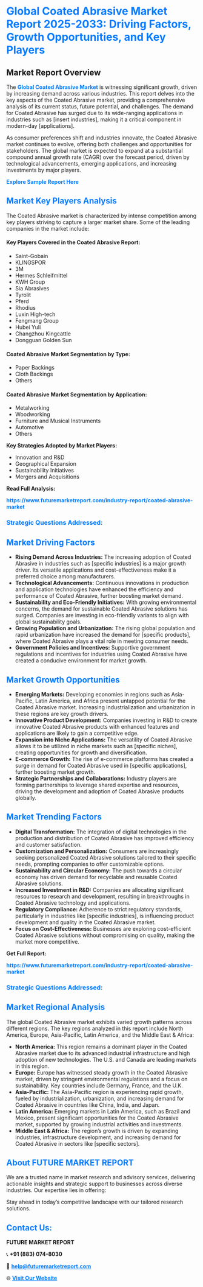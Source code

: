 <h1 style="color: #007BFF;">Global Coated Abrasive Market Report 2025-2033: Driving Factors, Growth Opportunities, and Key Players</h1>

<section id="overview">
<h2>Market Report Overview</h2>
<p>The <a href="https://www.futuremarketreport.com/industry-report/coated-abrasive-market" style="color: #007BFF; text-decoration: none;"><strong>Global Coated Abrasive Market</strong></a> is witnessing significant growth, driven by increasing demand across various industries. This report delves into the key aspects of the Coated Abrasive market, providing a comprehensive analysis of its current status, future potential, and challenges. The demand for Coated Abrasive has surged due to its wide-ranging applications in industries such as [insert industries], making it a critical component in modern-day [applications].</p>
<p>As consumer preferences shift and industries innovate, the Coated Abrasive market continues to evolve, offering both challenges and opportunities for stakeholders. The global market is expected to expand at a substantial compound annual growth rate (CAGR) over the forecast period, driven by technological advancements, emerging applications, and increasing investments by major players.</p>
</section>

<section id="overview">
<p><a href="https://www.futuremarketreport.com/request-sample/reportId=28672" style="color: #007BFF; text-decoration: none;"><strong>Explore Sample Report Here</strong></a></p>
</section>

<section id="key-players">
<h2 style="color: #007BFF;">Market Key Players Analysis</h2>
<p>The Coated Abrasive market is characterized by intense competition among key players striving to capture a larger market share. Some of the leading companies in the market include:</p>
<h4>Key Players Covered in the Coated Abrasive Report:</h4>
<ul><li>Saint-Gobain</li><li>KLINGSPOR</li><li>3M</li><li>Hermes Schleifmittel</li><li>KWH Group</li><li>Sia Abrasives</li><li>Tyrolit</li><li>Pferd</li><li>Rhodius</li><li>Luxin High-tech</li><li>Fengmang Group</li><li>Hubei Yuli</li><li>Changzhou Kingcattle</li><li>Dongguan Golden Sun</li></ul>
<h4>Coated Abrasive Market Segmentation by Type:</h4>
<ul><li>Paper Backings</li><li>Cloth Backings</li><li>Others</li></ul>

<h4>Coated Abrasive Market Segmentation by Application:</h4>
<ul><li>Metalworking</li><li>Woodworking</li><li>Furniture and Musical Instruments</li><li>Automotive</li><li>Others</li></ul>
<p><strong>Key Strategies Adopted by Market Players:</strong></p>
<ul>
<li>Innovation and R&D</li>
<li>Geographical Expansion</li>
<li>Sustainability Initiatives</li>
<li>Mergers and Acquisitions</li>
</ul>
</section>

<section>
<p><strong>Read Full Analysis: </strong></p><a href="https://www.futuremarketreport.com/industry-report/coated-abrasive-market" style="color: #007BFF; text-decoration: none;"><strong>https://www.futuremarketreport.com/industry-report/coated-abrasive-market</strong></a>
<h3 style="color: #007BFF;">Strategic Questions Addressed:</h3>
</section>

<section id="driving-factors">
<h2 style="color: #007BFF;">Market Driving Factors</h2>
<ul>
<li><strong>Rising Demand Across Industries:</strong> The increasing adoption of Coated Abrasive in industries such as [specific industries] is a major growth driver. Its versatile applications and cost-effectiveness make it a preferred choice among manufacturers.</li>
<li><strong>Technological Advancements:</strong> Continuous innovations in production and application technologies have enhanced the efficiency and performance of Coated Abrasive, further boosting market demand.</li>
<li><strong>Sustainability and Eco-Friendly Initiatives:</strong> With growing environmental concerns, the demand for sustainable Coated Abrasive solutions has surged. Companies are investing in eco-friendly variants to align with global sustainability goals.</li>
<li><strong>Growing Population and Urbanization:</strong> The rising global population and rapid urbanization have increased the demand for [specific products], where Coated Abrasive plays a vital role in meeting consumer needs.</li>
<li><strong>Government Policies and Incentives:</strong> Supportive government regulations and incentives for industries using Coated Abrasive have created a conducive environment for market growth.</li>
</ul>
</section>

<section id="growth-opportunities">
<h2 style="color: #007BFF;">Market Growth Opportunities</h2>
<ul>
<li><strong>Emerging Markets:</strong> Developing economies in regions such as Asia-Pacific, Latin America, and Africa present untapped potential for the Coated Abrasive market. Increasing industrialization and urbanization in these regions are key growth drivers.</li>
<li><strong>Innovative Product Development:</strong> Companies investing in R&D to create innovative Coated Abrasive products with enhanced features and applications are likely to gain a competitive edge.</li>
<li><strong>Expansion into Niche Applications:</strong> The versatility of Coated Abrasive allows it to be utilized in niche markets such as [specific niches], creating opportunities for growth and diversification.</li>
<li><strong>E-commerce Growth:</strong> The rise of e-commerce platforms has created a surge in demand for Coated Abrasive used in [specific applications], further boosting market growth.</li>
<li><strong>Strategic Partnerships and Collaborations:</strong> Industry players are forming partnerships to leverage shared expertise and resources, driving the development and adoption of Coated Abrasive products globally.</li>
</ul>
</section>

<section id="trending-factors">
<h2 style="color: #007BFF;">Market Trending Factors</h2>
<ul>
<li><strong>Digital Transformation:</strong> The integration of digital technologies in the production and distribution of Coated Abrasive has improved efficiency and customer satisfaction.</li>
<li><strong>Customization and Personalization:</strong> Consumers are increasingly seeking personalized Coated Abrasive solutions tailored to their specific needs, prompting companies to offer customizable options.</li>
<li><strong>Sustainability and Circular Economy:</strong> The push towards a circular economy has driven demand for recyclable and reusable Coated Abrasive solutions.</li>
<li><strong>Increased Investment in R&D:</strong> Companies are allocating significant resources to research and development, resulting in breakthroughs in Coated Abrasive technology and applications.</li>
<li><strong>Regulatory Compliance:</strong> Adherence to strict regulatory standards, particularly in industries like [specific industries], is influencing product development and quality in the Coated Abrasive market.</li>
<li><strong>Focus on Cost-Effectiveness:</strong> Businesses are exploring cost-efficient Coated Abrasive solutions without compromising on quality, making the market more competitive.</li>
</ul>
</section>

<section>
<p><strong>Get Full Report: </strong></p><a href="https://www.futuremarketreport.com/industry-report/coated-abrasive-market" style="color: #007BFF; text-decoration: none;"><strong>https://www.futuremarketreport.com/industry-report/coated-abrasive-market</strong></a>
<h3 style="color: #007BFF;">Strategic Questions Addressed:</h3>
</section>


<section id="regional-analysis">
<h2 style="color: #007BFF;">Market Regional Analysis</h2>
<p>The global Coated Abrasive market exhibits varied growth patterns across different regions. The key regions analyzed in this report include North America, Europe, Asia-Pacific, Latin America, and the Middle East & Africa:</p>
<ul>
<li><strong>North America:</strong> This region remains a dominant player in the Coated Abrasive market due to its advanced industrial infrastructure and high adoption of new technologies. The U.S. and Canada are leading markets in this region.</li>
<li><strong>Europe:</strong> Europe has witnessed steady growth in the Coated Abrasive market, driven by stringent environmental regulations and a focus on sustainability. Key countries include Germany, France, and the U.K.</li>
<li><strong>Asia-Pacific:</strong> The Asia-Pacific region is experiencing rapid growth, fueled by industrialization, urbanization, and increasing demand for Coated Abrasive in countries like China, India, and Japan.</li>
<li><strong>Latin America:</strong> Emerging markets in Latin America, such as Brazil and Mexico, present significant opportunities for the Coated Abrasive market, supported by growing industrial activities and investments.</li>
<li><strong>Middle East & Africa:</strong> The region’s growth is driven by expanding industries, infrastructure development, and increasing demand for Coated Abrasive in sectors like [specific sectors].</li>
</ul>
</section>

<footer>
<h2 style="color: #007BFF;">About FUTURE MARKET REPORT</h2>
<p>We are a trusted name in market research and advisory services, delivering actionable insights and strategic support to businesses across diverse industries. Our expertise lies in offering:</p>

<p>Stay ahead in today’s competitive landscape with our tailored research solutions.</p>

<h2 style="color: #007BFF;">Contact Us:</h2>
<p><strong>FUTURE MARKET REPORT</strong></p>
<p>📞 <strong>+91 (883) 074-8030</strong></p>
<p>📧 <strong><a href="mailto:help@futuremarketreport.com" style="color: #007BFF;">help@futuremarketreport.com</a></strong></p>
<p>🌐 <strong><a href="https://www.futuremarketreport.com/" style="color: #007BFF;">Visit Our Website</a></strong></p>
</footer>